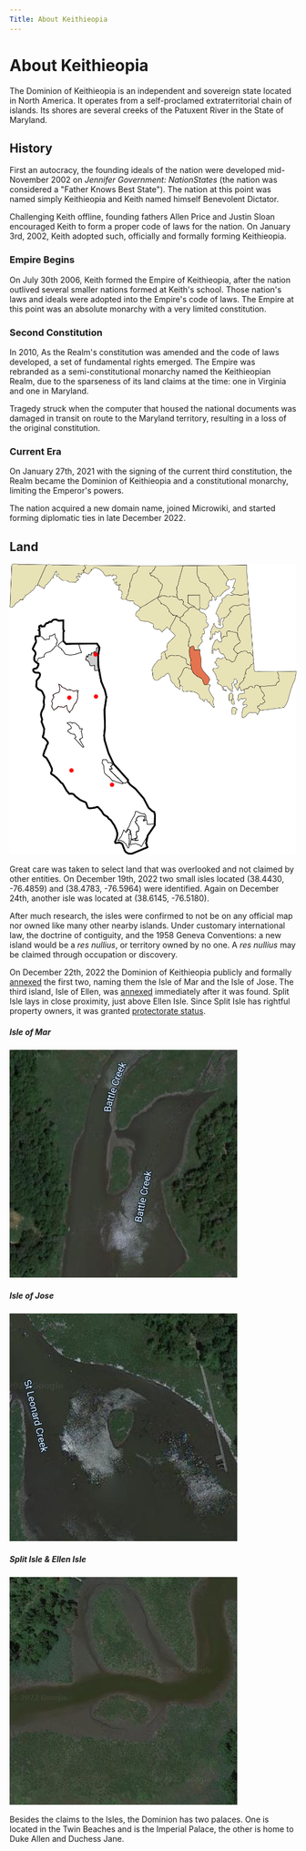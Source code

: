 ```yaml
---
Title: About Keithieopia
---
```


# About Keithieopia
The Dominion of Keithieopia is an independent and sovereign state located in North America. It operates from a 
self-proclamed extraterritorial chain of islands. Its shores are several creeks of the Patuxent River in the 
State of Maryland.

## History
First an autocracy, the founding ideals of the nation were developed mid-November 2002 on *Jennifer Government: 
NationStates* (the nation was considered a "Father Knows Best State"). The nation at this point was named simply
Keithieopia and Keith named himself Benevolent Dictator.

Challenging Keith offline, founding fathers Allen Price and Justin Sloan encouraged Keith to form a proper code of 
laws for the nation. On January 3rd, 2002, Keith adopted such, officially and formally forming Keithieopia.

### Empire Begins
On July 30th 2006, Keith formed the Empire of Keithieopia, after the nation outlived several smaller nations formed 
at Keith's school. Those nation's laws and ideals were adopted into the Empire's code of laws. The Empire at this 
point was an absolute monarchy with a very limited constitution.

### Second Constitution
In 2010, As the Realm's constitution was amended and the code of laws developed, a set of fundamental rights emerged. 
The Empire was rebranded as a semi-constitutional monarchy named the Keithieopian Realm, due to the sparseness of its 
land claims at the time: one in Virginia and one in Maryland.

Tragedy struck when the computer that housed the national documents was damaged in transit on route to the Maryland 
territory, resulting in a loss of the original constitution.

### Current Era
On January 27th, 2021 with the signing of the current third constitution, the Realm became the Dominion of Keithieopia 
and a constitutional monarchy, limiting the Emperor's powers.

The nation acquired a new domain name, joined Microwiki, and started forming diplomatic ties in late December 2022.

## Land

<img class="col-md-4 float-end" src="/assets/territory/map.png">

Great care was taken to select land that was overlooked and not claimed by other entities. On December 19th, 2022 
two small isles located (38.4430, -76.4859) and (38.4783, -76.5964) were identified. Again on December 24th, another 
isle was located at (38.6145, -76.5180). 

After much research, the isles were confirmed to not be on any official map nor owned like many other nearby islands. 
Under customary international law, the doctrine of contiguity, and the 1958 Geneva Conventions: a new island would be a 
*res nullius*, or territory owned by no one. A *res nullius* may be claimed through occupation or discovery. 

On December 22th, 2022 the Dominion of Keithieopia publicly and formally [annexed](/?territory#mar-jose-isles) the 
first two, naming them the Isle of Mar and the Isle of Jose. The third island, Isle of Ellen, was [annexed](/?territory#isle-of-ellen) 
immediately after it was found. Split Isle lays in close proximity, just above Ellen Isle. Since Split Isle has rightful property owners, it was 
granted [protectorate status](/?territory#split-isle).

<div class="row mb-4">
  <div class="offset-md-1 col-md-3 text-center">
    <h5>Isle of Mar</h5>
    <img class="img-fluid img-thumbnail" src="/assets/territory/isle-of-mar.png">
  </div>
  <div class="col-md-3 text-center">
    <h5>Isle of Jose</h5>
    <img class="img-fluid img-thumbnail" src="/assets/territory/isle-of-jose.png"></div>
  <div class="col-md-3 text-center">
    <h5>Split Isle &amp; Ellen Isle </h5>
    <img class="img-fluid img-thumbnail" src="/assets/territory/ellen-isle.png">
  </div>
</div>

Besides the claims to the Isles, the Dominion has two palaces. One is located in the Twin Beaches and is the Imperial
Palace, the other is home to Duke Allen and Duchess Jane.
